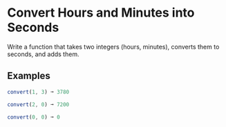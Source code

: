 # Convert Hours and Minutes into Seconds

Write a function that takes two integers (hours, minutes), converts them to seconds, and adds them.

## Examples

```ts
convert(1, 3) ➞ 3780

convert(2, 0) ➞ 7200

convert(0, 0) ➞ 0
```